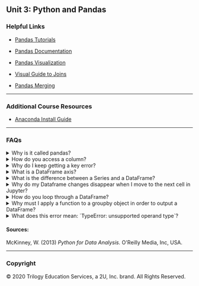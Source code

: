 ## Unit 3: Python and Pandas

### Helpful Links

* [Pandas Tutorials](https://chrisalbon.com/)

* [Pandas Documentation](http://pandas.pydata.org/)

* [Pandas Visualization](https://pandas.pydata.org/pandas-docs/stable/user_guide/visualization.html)

* [Visual Guide to Joins](https://blog.codinghorror.com/a-visual-explanation-of-sql-joins/)

* [Pandas Merging](https://pandas.pydata.org/pandas-docs/stable/merging.html)

- - -

### Additional Course Resources

* [Anaconda Install Guide](AnacondaInstallGuide.md)

- - -

### FAQs

<details><summary>Why is it called pandas?</summary>
According to *Python for Data Analysis*, written by Pandas inventor himself, Wes McKinney, the name pandas "is derived from panel data, an econometrics term for multidimensional structured data sets, and Python data analysis itself"(McKinney, 2013).

</details>
<details><summary>How do you access a column?</summary>
To access a column in your DataFrame you call the DataFrame variable plus the column by using either bracket or dot notation.  For example, lets use the following DataFrame named `cylons`:

![Cylon DF](Images/Cylon_DF.PNG)<br>

you would access the `Model_Number` column as follows:

![Cylon DF](Images/Cylon_Series.PNG)<br>

</details>
<details><summary>Why do I keep getting a key error?</summary>
If Pandas throws a key error at you, it can be really frustrating, especially when you just *know* you've typed in a value that is in the key.  If this happens during the accessing of a column, try running the df.columns function to get a screen print of all the column names.  You might have an invisible space or escaped line in the column name that doesn't show up during normal printing, that will show up when this function is used.  In some cases you might be using a function that defaults to the row axis instead of the column axis.  In that situation you will get an error like: `KeyError: "['X'] not found in axis"`.  In that situation, yes the key exists but that function isn't looking for the column keys, but rather a row value.

</details>
<details><summary>What is a DataFrame axis?</summary>
A DataFrame axis is simply the column headers or the row index positions.  This image helps to visualize it:

![Cylon DF Axes](Images/Cylon_Axes.png)<br>


</details>
<details><summary>What is the difference between a Series and a DataFrame?</summary>
A DataFrame is a 2D matrix object holding rows and columns.  A Series is a 1D object, much like an array, though it can have an index.  When a single column is extracted from a DataFrame, it is a Series object.  The following image shows a Series object extracted from our cylons DataFrame:

![Cylon DF Series](Images/Cylon_Series.PNG)<br>

</details>
<details><summary>Why do my Dataframe changes disappear when I move to the next cell in Jupyter?</summary>

When a DataFrame is stored in a variable, it is a one time snapshot of the DataFrame at the time of storage.  If you make changes to the DataFrame, you must either store the new DataFrame in a new variable, overwrite the old DataFrame variable name, or use the `inplace = True` argument in the function parameters.  For example, the following code will only populate a change for the [notebook cell in which it is located:  `cylons.rename({'Model_Number': 'Model#'})`.  But by adding an `inplace=True` parameter, the change will say:  `cylons.rename(columns={'Model_Number': 'Model#'}, inplace=True)`.  An equivalent method is to reassign the value and call it: `cylons = cylons.rename(columns={'Model_Number': 'Model#'})`.

</details>
<details><summary>How do you loop through a DataFrame?</summary>

There are multiple methods to achieve this task.  For a super efficient method see our example below.  To see other methods, check out this great [Medium article](https://medium.com/@rtjeannier/pandas-101-cont-9d061cb73bfc).

You can loop through our cylons DataFrame using `.loc` as follows:

```python
for i in cylons.index:
        print(cylons.loc[i,'Alias'])
        print(cylons.loc[i, 'Model#'])
```
In this example `.loc()` searches for `i`, which represents the contents of each cell, and then the column name that is passed, both in brackets.
</details>
<details><summary>Why must I apply a function to a groupby object in order to output a DataFrame?</summary>

The groupby function puts all elements of a certain category together by finding each unique value in the column specified and converting that to a new index.  If you were to group our cylons_df by the `Model#` but not apply a function to it, the code can run the grouping, but it doesn't know what to do with the other columns.  There would be a new index, with extraneous data that doesn't fit the new index length or match up in anyway.  By applying an aggregation function, such as `.count()`, the code can perform an aggregation on the other columns and keep them in the object.  For example, if we run `cylons_df.groupby('Model#').count()`, our DataFrame index is converted into the unique values of cylon model numbers, and then the other data is counted based on how many there are of each model number.

![Cylon DF Groupby](Images/Cylon_Groupby.PNG)<br>

</details>
<details><summary>What does this error mean: `TypeError: unsupported operand type`?</summary>

Have you ever gotten an error similar to this:  `TypeError: unsupported operand type(s) for +: 'int' and 'str'`?  If so, its because you were trying to combine data of different types, and Python doesn't like that! Let's take the following code, where we are trying to concatenate a string to the end of an integer to make a new sentence:
```python
for x in cylons['Model#']:
    print(x + ' is the best!')
```
This would throw the following error:
```python
TypeError: unsupported operand type(s) for +: 'int' and 'str'
```
The TypeError will typically tell you what two datatypes you are trying to combine, as in the above code snippet.  So to fix our error, we just have to alter these data types to make them play nice!  To do that we can change our integer to a string as follows:
```python
for x in cylons['Model#']:
    print(str(x) + ' is the best!')
```
Now when we run the code, we get the result we are looking for:
```python
6 is the best!
6 is the best!
6 is the best!
6 is the best!
6 is the best!
6 is the best!
6 is the best!
3 is the best!
3 is the best!
```

</details>


#### Sources:
McKinney, W. (2013) *Python for Data Analysis.* O'Reilly Media, Inc, USA.


- - -

### Copyright

© 2020 Trilogy Education Services, a 2U, Inc. brand. All Rights Reserved.
